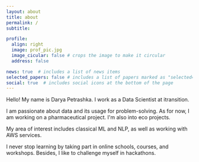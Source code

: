 ```yaml
---
layout: about
title: about
permalink: /
subtitle: 

profile:
  align: right
  image: prof_pic.jpg
  image_cicular: false # crops the image to make it circular
  address: false

news: true  # includes a list of news items
selected_papers: false # includes a list of papers marked as "selected={true}"
social: true  # includes social icons at the bottom of the page
---
```


Hello! My name is Darya Petrashka. I work as a Data Scientist at itransition. 

I am passionate about data and its usage for problem-solving. 
As for now, I am working on a pharmaceutical project. 
I'm also into eco projects. 

My area of interest includes classical ML and NLP, as well as working with AWS services. 

I never stop learning by taking part in online schools, courses, and workshops. 
Besides, I like to challenge myself in hackathons.
